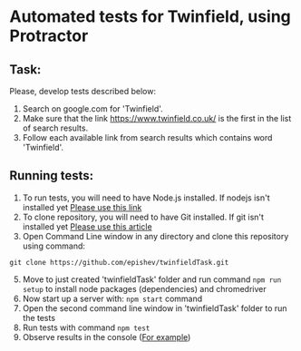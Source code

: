 # Automated tests for Twinfield, using Protractor

## Task:
Please, develop tests described below:
1. Search on google.com for 'Twinfield'.
2. Make sure that the link https://www.twinfield.co.uk/ is the first in the list of search results.
3. Follow each available link from search results which contains word 'Twinfield'.

## Running tests: 

1. To run tests, you will need to have Node.js installed. If nodejs isn't installed yet [Please use this link](https://nodejs.org/en/download/)
2. To clone repository, you will need to have Git installed. If git isn't installed yet [Please use this article](https://www.google.com/url?sa=t&rct=j&q=&esrc=s&source=web&cd=3&cad=rja&uact=8&ved=2ahUKEwi5yOjskc3eAhVICCwKHS9sDvcQFjACegQIBhAM&url=https%3A%2F%2Fwww.linode.com%2Fdocs%2Fdevelopment%2Fversion-control%2Fhow-to-install-git-on-linux-mac-and-windows%2F&usg=AOvVaw3o64hjx5x_3KfvldUIW7S-)
3. Open Command Line window in any directory and clone this repository using command: 
```
git clone https://github.com/epishev/twinfieldTask.git
```
5. Move to just created 'twinfieldTask' folder and run command `npm run setup` to install node packages (dependencies) and chromedriver  
6. Now start up a server with: `npm start` command
7. Open the second command line window in 'twinfieldTask' folder to run the tests
8. Run tests with command `npm test`
9. Observe results in the console ([For example](http://prntscr.com/lh3gne))
